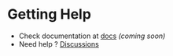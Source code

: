 # Getting Help

- Check documentation at [docs](../docs) _(coming soon)_
- Need help ? [Discussions](https://github.com/alyssabedard/Hanzi2Pinyin-notetype/discussions)
